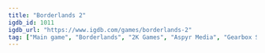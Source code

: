 ```yaml
---
title: "Borderlands 2"
igdb_id: 1011
igdb_url: "https://www.igdb.com/games/borderlands-2"
tag: ["Main game", "Borderlands", "2K Games", "Aspyr Media", "Gearbox Software", "Sony Computer Entertainment of America", "Iron Galaxy Studios", "Shooter", "Role-playing (RPG)", "Single player", "Multiplayer", "Co-operative", "Split screen", "First person", "Action", "Science fiction", "Comedy", "Sandbox", "Open world"]
---
```

